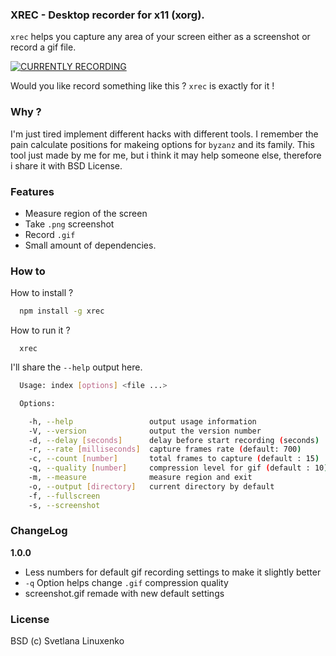 ### XREC - Desktop recorder for x11 (xorg).

`xrec` helps you capture any area of your screen either as a screenshot or record a gif file.

[![CURRENTLY RECORDING](https://raw.githubusercontent.com/linuxenko/x11-recorder/master/screenshot.gif)]()

Would you like record something like this ? `xrec` is exactly for it !

### Why ?

I'm just tired implement different hacks with different tools.
I remember the pain calculate positions for makeing options for `byzanz` and its family.
This tool just made by me for me, but i think it may help someone else, therefore i share it with BSD License.

### Features
  * Measure region of the screen
  * Take `.png` screenshot
  * Record `.gif`
  * Small amount of dependencies.

### How to

How to install ?

```sh
  npm install -g xrec
```

How to run it ?

```
  xrec
```

I'll share the `--help` output here.

```sh
  Usage: index [options] <file ...>

  Options:

    -h, --help                 output usage information
    -V, --version              output the version number
    -d, --delay [seconds]      delay before start recording (seconds)
    -r, --rate [milliseconds]  capture frames rate (default: 700)
    -c, --count [number]       total frames to capture (default : 15)
    -q, --quality [number]     compression level for gif (default : 10)
    -m, --measure              measure region and exit
    -o, --output [directory]   current directory by default
    -f, --fullscreen
    -s, --screenshot
```

### ChangeLog

**1.0.0**

  * Less numbers for default gif recording settings to make it slightly better
  * `-q` Option helps change `.gif` compression quality
  * screenshot.gif remade with new default settings

### License

BSD (c) Svetlana Linuxenko
